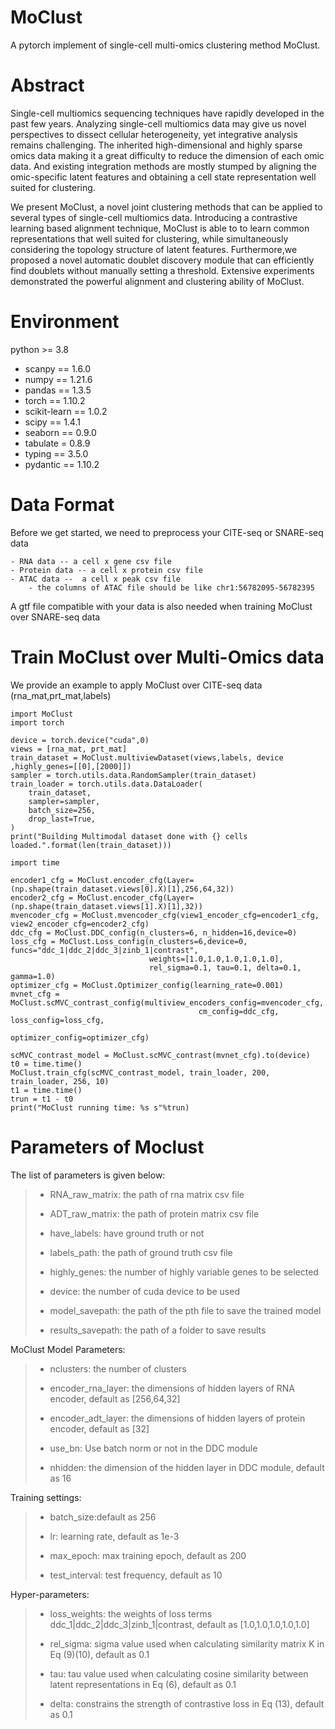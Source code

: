# MoClust
A pytorch implement of single-cell multi-omics clustering method MoClust.


# Abstract
 Single-cell multiomics sequencing techniques have rapidly developed in the past few years. Analyzing single-cell multiomics data may give us novel perspectives to dissect cellular heterogeneity, yet integrative analysis remains challenging. The inherited high-dimensional and highly sparse omics data making it a great difficulty to reduce the dimension of each omic data. And existing integration methods are mostly stumped by aligning the omic-specific latent features and obtaining a cell state representation well suited for clustering.
 
We present MoClust, a novel joint clustering methods that can be applied to several types of single-cell multiomics data. Introducing a contrastive learning based alignment technique, MoClust is able to to learn common representations that well suited for clustering, while simultaneously considering the topology structure of latent features. Furthermore,we proposed a novel automatic doublet discovery module that can efficiently find doublets without manually setting a threshold. Extensive experiments demonstrated the powerful alignment and clustering ability of MoClust.

# Environment
python >= 3.8

- scanpy == 1.6.0
- numpy == 1.21.6
- pandas == 1.3.5
- torch == 1.10.2
- scikit-learn == 1.0.2
- scipy == 1.4.1
- seaborn == 0.9.0
- tabulate = 0.8.9
- typing == 3.5.0
- pydantic == 1.10.2

# Data Format
Before we get started, we need to preprocess your CITE-seq or SNARE-seq data 

    - RNA data -- a cell x gene csv file
    - Protein data -- a cell x protein csv file
    - ATAC data --  a cell x peak csv file
        - the columns of ATAC file should be like chr1:56782095-56782395
        
A gtf file compatible with your data is also needed when training MoClust over SNARE-seq data

# Train MoClust over Multi-Omics data
We provide an example to apply MoClust over CITE-seq data (rna_mat,prt_mat,labels)

    import MoClust
    import torch

    device = torch.device("cuda",0)
    views = [rna_mat, prt_mat]
    train_dataset = MoClust.multiviewDataset(views,labels, device ,highly_genes=[[0],[2000]])
    sampler = torch.utils.data.RandomSampler(train_dataset)
    train_loader = torch.utils.data.DataLoader(
        train_dataset,
        sampler=sampler,
        batch_size=256,
        drop_last=True,
    )
    print("Building Multimodal dataset done with {} cells loaded.".format(len(train_dataset)))  

    import time

    encoder1_cfg = MoClust.encoder_cfg(Layer=(np.shape(train_dataset.views[0].X)[1],256,64,32))
    encoder2_cfg = MoClust.encoder_cfg(Layer=(np.shape(train_dataset.views[1].X)[1],32))
    mvencoder_cfg = MoClust.mvencoder_cfg(view1_encoder_cfg=encoder1_cfg, view2_encoder_cfg=encoder2_cfg)
    ddc_cfg = MoClust.DDC_config(n_clusters=6, n_hidden=16,device=0)
    loss_cfg = MoClust.Loss_config(n_clusters=6,device=0, funcs="ddc_1|ddc_2|ddc_3|zinb_1|contrast",
                                   weights=[1.0,1.0,1.0,1.0,1.0],
                                   rel_sigma=0.1, tau=0.1, delta=0.1, gamma=1.0)
    optimizer_cfg = MoClust.Optimizer_config(learning_rate=0.001)
    mvnet_cfg = MoClust.scMVC_contrast_config(multiview_encoders_config=mvencoder_cfg,
                                              cm_config=ddc_cfg, loss_config=loss_cfg,
                                              optimizer_config=optimizer_cfg)

    scMVC_contrast_model = MoClust.scMVC_contrast(mvnet_cfg).to(device)
    t0 = time.time()
    MoClust.train_cfg(scMVC_contrast_model, train_loader, 200, train_loader, 256, 10)
    t1 = time.time()
    trun = t1 - t0
    print("MoClust running time: %s s"%trun)
    
# Parameters of Moclust
The list of parameters is given below:

>- RNA_raw_matrix: the path of rna matrix csv file
>
>- ADT_raw_matrix: the path of protein matrix csv file
>
>- have_labels: have ground truth or not
>
>- labels_path: the path of ground truth csv file
>
>- highly_genes: the number of highly variable genes to be selected
>
>- device: the number of cuda device to be used
>
>- model_savepath: the path of the pth file to save the trained model
>
>- results_savepath: the path of a folder to save results


MoClust Model Parameters:

>- nclusters: the number of clusters
>
>- encoder_rna_layer: the dimensions of hidden layers of RNA encoder, default as [256,64,32]
>
>- encoder_adt_layer: the dimensions of hidden layers of protein encoder, default as [32]
>
>- use_bn: Use batch norm or not in the DDC module
>
>- nhidden: the dimension of the hidden layer in DDC module, default as 16

Training settings:

>- batch_size:default as 256
>
>- lr: learning rate, default as 1e-3
>
>- max_epoch: max training epoch, default as 200
>
>- test_interval: test frequency, default as 10

Hyper-parameters:

>- loss_weights: the weights of loss terms ddc_1|ddc_2|ddc_3|zinb_1|contrast, default as [1.0,1.0,1.0,1.0,1.0]
>
>- rel_sigma: sigma value used when calculating similarity matrix K in Eq (9)(10), default as 0.1
>
> - tau: tau value used when calculating cosine similarity between latent representations in Eq (6), default as 0.1
> 
> - delta: constrains the strength of contrastive loss in Eq (13), default as 0.1


